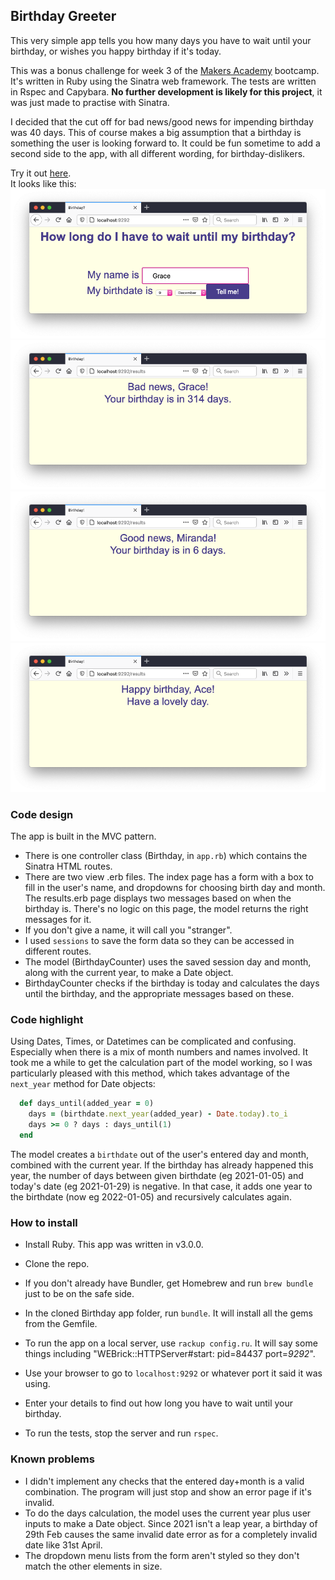 ## Birthday Greeter

This very simple app tells you how many days you have to wait until your birthday, or wishes you happy birthday if it's today.

This was a bonus challenge for week 3 of the [Makers Academy](https://makers.tech/) bootcamp.  It's written in Ruby using the Sinatra web framework. The tests are written in Rspec and Capybara. <strong>No further development is likely for this project</strong>, it was just made to practise with Sinatra.

I decided that the cut off for bad news/good news for impending birthday was 40 days. This of course makes a big assumption that a birthday is something the user is looking forward to. It could be fun sometime to add a second side to the app, with all different wording, for birthday-dislikers.

Try it out [here](https://birthday-counter-93070.herokuapp.com/).  
It looks like this:
![entering details](/public/1_entering_details.png)
![bad news](/public/2_bad_news.png)
![good news](/public/3_good_news.png)
![happy birthday](/public/4_happy_birthday.png)

### Code design
The app is built in the MVC pattern.
* There is one controller class (Birthday, in `app.rb`) which contains the Sinatra HTML routes.
* There are two view .erb files. The index page has a form with a box to fill in the user's name, and dropdowns for choosing birth day and month. The results.erb page displays two messages based on when the birthday is. There's no logic on this page, the model returns the right messages for it.
* If you don't give a name, it will call you "stranger". 
* I used `sessions` to save the form data so they can be accessed in different routes.
* The model (BirthdayCounter) uses the saved session day and month, along with the current year, to make a Date object.
* BirthdayCounter checks if the birthday is today and calculates the days until the birthday, and the appropriate messages based on these.

### Code highlight
Using Dates, Times, or Datetimes can be complicated and confusing. Especially when there is a mix of month numbers and names involved. It took me a while to get the calculation part of the model working, so I was particularly pleased with this method, which takes advantage of the `next_year` method for Date objects:
```ruby
  def days_until(added_year = 0)
    days = (birthdate.next_year(added_year) - Date.today).to_i
    days >= 0 ? days : days_until(1)
  end
```
The model creates a `birthdate` out of the user's entered day and month, combined with the current year. If the birthday has already happened this year, the number of days between given birthdate (eg 2021-01-05) and today's date (eg 2021-01-29) is negative. In that case, it adds one year to the birthdate (now eg 2022-01-05) and recursively calculates again.

### How to install
* Install Ruby. This app was written in v3.0.0.
* Clone the repo.
* If you don't already have Bundler, get Homebrew and run `brew bundle` just to be on the safe side.
* In the cloned Birthday app folder, run `bundle`. It will install all the gems from the Gemfile.
* To run the app on a local server, use `rackup config.ru`. It will say some things including "WEBrick::HTTPServer#start: pid=84437 port=*9292*".
* Use your browser to go to `localhost:9292` or whatever port it said it was using.
* Enter your details to find out how long you have to wait until your birthday.

* To run the tests, stop the server and run `rspec`.

### Known problems
* I didn't implement any checks that the entered day+month is a valid combination. The program will just stop and show an error page if it's invalid.
* To do the days calculation, the model uses the current year plus user inputs to make a Date object. Since 2021 isn't a leap year, a birthday of 29th Feb causes the same invalid date error as for a completely invalid date like 31st April.
* The dropdown menu lists from the form aren't styled so they don't match the other elements in size.
